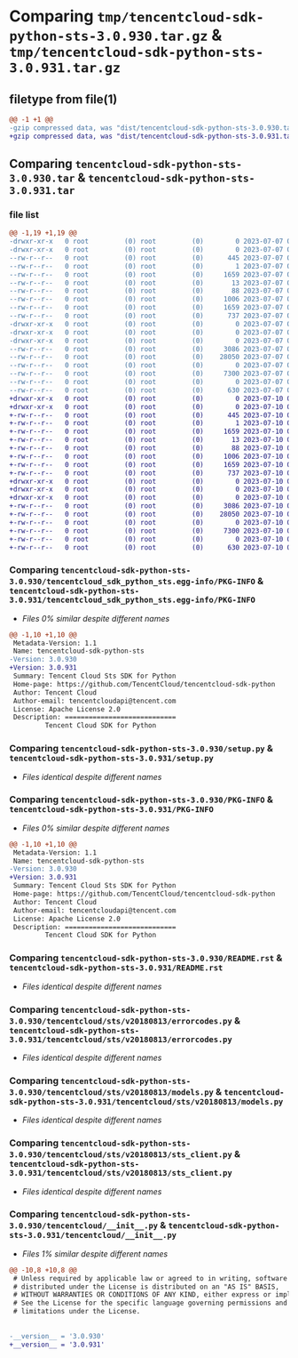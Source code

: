 # Comparing `tmp/tencentcloud-sdk-python-sts-3.0.930.tar.gz` & `tmp/tencentcloud-sdk-python-sts-3.0.931.tar.gz`

## filetype from file(1)

```diff
@@ -1 +1 @@
-gzip compressed data, was "dist/tencentcloud-sdk-python-sts-3.0.930.tar", last modified: Fri Jul  7 00:31:45 2023, max compression
+gzip compressed data, was "dist/tencentcloud-sdk-python-sts-3.0.931.tar", last modified: Mon Jul 10 00:51:53 2023, max compression
```

## Comparing `tencentcloud-sdk-python-sts-3.0.930.tar` & `tencentcloud-sdk-python-sts-3.0.931.tar`

### file list

```diff
@@ -1,19 +1,19 @@
-drwxr-xr-x   0 root         (0) root         (0)        0 2023-07-07 00:31:45.000000 tencentcloud-sdk-python-sts-3.0.930/
-drwxr-xr-x   0 root         (0) root         (0)        0 2023-07-07 00:31:45.000000 tencentcloud-sdk-python-sts-3.0.930/tencentcloud_sdk_python_sts.egg-info/
--rw-r--r--   0 root         (0) root         (0)      445 2023-07-07 00:31:45.000000 tencentcloud-sdk-python-sts-3.0.930/tencentcloud_sdk_python_sts.egg-info/SOURCES.txt
--rw-r--r--   0 root         (0) root         (0)        1 2023-07-07 00:31:45.000000 tencentcloud-sdk-python-sts-3.0.930/tencentcloud_sdk_python_sts.egg-info/dependency_links.txt
--rw-r--r--   0 root         (0) root         (0)     1659 2023-07-07 00:31:45.000000 tencentcloud-sdk-python-sts-3.0.930/tencentcloud_sdk_python_sts.egg-info/PKG-INFO
--rw-r--r--   0 root         (0) root         (0)       13 2023-07-07 00:31:45.000000 tencentcloud-sdk-python-sts-3.0.930/tencentcloud_sdk_python_sts.egg-info/top_level.txt
--rw-r--r--   0 root         (0) root         (0)       88 2023-07-07 00:31:45.000000 tencentcloud-sdk-python-sts-3.0.930/setup.cfg
--rw-r--r--   0 root         (0) root         (0)     1006 2023-07-07 00:31:45.000000 tencentcloud-sdk-python-sts-3.0.930/setup.py
--rw-r--r--   0 root         (0) root         (0)     1659 2023-07-07 00:31:45.000000 tencentcloud-sdk-python-sts-3.0.930/PKG-INFO
--rw-r--r--   0 root         (0) root         (0)      737 2023-07-07 00:31:45.000000 tencentcloud-sdk-python-sts-3.0.930/README.rst
-drwxr-xr-x   0 root         (0) root         (0)        0 2023-07-07 00:31:45.000000 tencentcloud-sdk-python-sts-3.0.930/tencentcloud/
-drwxr-xr-x   0 root         (0) root         (0)        0 2023-07-07 00:31:45.000000 tencentcloud-sdk-python-sts-3.0.930/tencentcloud/sts/
-drwxr-xr-x   0 root         (0) root         (0)        0 2023-07-07 00:31:45.000000 tencentcloud-sdk-python-sts-3.0.930/tencentcloud/sts/v20180813/
--rw-r--r--   0 root         (0) root         (0)     3086 2023-07-07 00:31:45.000000 tencentcloud-sdk-python-sts-3.0.930/tencentcloud/sts/v20180813/errorcodes.py
--rw-r--r--   0 root         (0) root         (0)    28050 2023-07-07 00:31:45.000000 tencentcloud-sdk-python-sts-3.0.930/tencentcloud/sts/v20180813/models.py
--rw-r--r--   0 root         (0) root         (0)        0 2023-07-07 00:31:45.000000 tencentcloud-sdk-python-sts-3.0.930/tencentcloud/sts/v20180813/__init__.py
--rw-r--r--   0 root         (0) root         (0)     7300 2023-07-07 00:31:45.000000 tencentcloud-sdk-python-sts-3.0.930/tencentcloud/sts/v20180813/sts_client.py
--rw-r--r--   0 root         (0) root         (0)        0 2023-07-07 00:31:45.000000 tencentcloud-sdk-python-sts-3.0.930/tencentcloud/sts/__init__.py
--rw-r--r--   0 root         (0) root         (0)      630 2023-07-07 00:31:45.000000 tencentcloud-sdk-python-sts-3.0.930/tencentcloud/__init__.py
+drwxr-xr-x   0 root         (0) root         (0)        0 2023-07-10 00:51:53.000000 tencentcloud-sdk-python-sts-3.0.931/
+drwxr-xr-x   0 root         (0) root         (0)        0 2023-07-10 00:51:53.000000 tencentcloud-sdk-python-sts-3.0.931/tencentcloud_sdk_python_sts.egg-info/
+-rw-r--r--   0 root         (0) root         (0)      445 2023-07-10 00:51:53.000000 tencentcloud-sdk-python-sts-3.0.931/tencentcloud_sdk_python_sts.egg-info/SOURCES.txt
+-rw-r--r--   0 root         (0) root         (0)        1 2023-07-10 00:51:53.000000 tencentcloud-sdk-python-sts-3.0.931/tencentcloud_sdk_python_sts.egg-info/dependency_links.txt
+-rw-r--r--   0 root         (0) root         (0)     1659 2023-07-10 00:51:53.000000 tencentcloud-sdk-python-sts-3.0.931/tencentcloud_sdk_python_sts.egg-info/PKG-INFO
+-rw-r--r--   0 root         (0) root         (0)       13 2023-07-10 00:51:53.000000 tencentcloud-sdk-python-sts-3.0.931/tencentcloud_sdk_python_sts.egg-info/top_level.txt
+-rw-r--r--   0 root         (0) root         (0)       88 2023-07-10 00:51:53.000000 tencentcloud-sdk-python-sts-3.0.931/setup.cfg
+-rw-r--r--   0 root         (0) root         (0)     1006 2023-07-10 00:51:53.000000 tencentcloud-sdk-python-sts-3.0.931/setup.py
+-rw-r--r--   0 root         (0) root         (0)     1659 2023-07-10 00:51:53.000000 tencentcloud-sdk-python-sts-3.0.931/PKG-INFO
+-rw-r--r--   0 root         (0) root         (0)      737 2023-07-10 00:51:53.000000 tencentcloud-sdk-python-sts-3.0.931/README.rst
+drwxr-xr-x   0 root         (0) root         (0)        0 2023-07-10 00:51:53.000000 tencentcloud-sdk-python-sts-3.0.931/tencentcloud/
+drwxr-xr-x   0 root         (0) root         (0)        0 2023-07-10 00:51:53.000000 tencentcloud-sdk-python-sts-3.0.931/tencentcloud/sts/
+drwxr-xr-x   0 root         (0) root         (0)        0 2023-07-10 00:51:53.000000 tencentcloud-sdk-python-sts-3.0.931/tencentcloud/sts/v20180813/
+-rw-r--r--   0 root         (0) root         (0)     3086 2023-07-10 00:51:53.000000 tencentcloud-sdk-python-sts-3.0.931/tencentcloud/sts/v20180813/errorcodes.py
+-rw-r--r--   0 root         (0) root         (0)    28050 2023-07-10 00:51:53.000000 tencentcloud-sdk-python-sts-3.0.931/tencentcloud/sts/v20180813/models.py
+-rw-r--r--   0 root         (0) root         (0)        0 2023-07-10 00:51:53.000000 tencentcloud-sdk-python-sts-3.0.931/tencentcloud/sts/v20180813/__init__.py
+-rw-r--r--   0 root         (0) root         (0)     7300 2023-07-10 00:51:53.000000 tencentcloud-sdk-python-sts-3.0.931/tencentcloud/sts/v20180813/sts_client.py
+-rw-r--r--   0 root         (0) root         (0)        0 2023-07-10 00:51:53.000000 tencentcloud-sdk-python-sts-3.0.931/tencentcloud/sts/__init__.py
+-rw-r--r--   0 root         (0) root         (0)      630 2023-07-10 00:51:53.000000 tencentcloud-sdk-python-sts-3.0.931/tencentcloud/__init__.py
```

### Comparing `tencentcloud-sdk-python-sts-3.0.930/tencentcloud_sdk_python_sts.egg-info/PKG-INFO` & `tencentcloud-sdk-python-sts-3.0.931/tencentcloud_sdk_python_sts.egg-info/PKG-INFO`

 * *Files 0% similar despite different names*

```diff
@@ -1,10 +1,10 @@
 Metadata-Version: 1.1
 Name: tencentcloud-sdk-python-sts
-Version: 3.0.930
+Version: 3.0.931
 Summary: Tencent Cloud Sts SDK for Python
 Home-page: https://github.com/TencentCloud/tencentcloud-sdk-python
 Author: Tencent Cloud
 Author-email: tencentcloudapi@tencent.com
 License: Apache License 2.0
 Description: ============================
         Tencent Cloud SDK for Python
```

### Comparing `tencentcloud-sdk-python-sts-3.0.930/setup.py` & `tencentcloud-sdk-python-sts-3.0.931/setup.py`

 * *Files identical despite different names*

### Comparing `tencentcloud-sdk-python-sts-3.0.930/PKG-INFO` & `tencentcloud-sdk-python-sts-3.0.931/PKG-INFO`

 * *Files 0% similar despite different names*

```diff
@@ -1,10 +1,10 @@
 Metadata-Version: 1.1
 Name: tencentcloud-sdk-python-sts
-Version: 3.0.930
+Version: 3.0.931
 Summary: Tencent Cloud Sts SDK for Python
 Home-page: https://github.com/TencentCloud/tencentcloud-sdk-python
 Author: Tencent Cloud
 Author-email: tencentcloudapi@tencent.com
 License: Apache License 2.0
 Description: ============================
         Tencent Cloud SDK for Python
```

### Comparing `tencentcloud-sdk-python-sts-3.0.930/README.rst` & `tencentcloud-sdk-python-sts-3.0.931/README.rst`

 * *Files identical despite different names*

### Comparing `tencentcloud-sdk-python-sts-3.0.930/tencentcloud/sts/v20180813/errorcodes.py` & `tencentcloud-sdk-python-sts-3.0.931/tencentcloud/sts/v20180813/errorcodes.py`

 * *Files identical despite different names*

### Comparing `tencentcloud-sdk-python-sts-3.0.930/tencentcloud/sts/v20180813/models.py` & `tencentcloud-sdk-python-sts-3.0.931/tencentcloud/sts/v20180813/models.py`

 * *Files identical despite different names*

### Comparing `tencentcloud-sdk-python-sts-3.0.930/tencentcloud/sts/v20180813/sts_client.py` & `tencentcloud-sdk-python-sts-3.0.931/tencentcloud/sts/v20180813/sts_client.py`

 * *Files identical despite different names*

### Comparing `tencentcloud-sdk-python-sts-3.0.930/tencentcloud/__init__.py` & `tencentcloud-sdk-python-sts-3.0.931/tencentcloud/__init__.py`

 * *Files 1% similar despite different names*

```diff
@@ -10,8 +10,8 @@
 # Unless required by applicable law or agreed to in writing, software
 # distributed under the License is distributed on an "AS IS" BASIS,
 # WITHOUT WARRANTIES OR CONDITIONS OF ANY KIND, either express or implied.
 # See the License for the specific language governing permissions and
 # limitations under the License.
 
 
-__version__ = '3.0.930'
+__version__ = '3.0.931'
```

